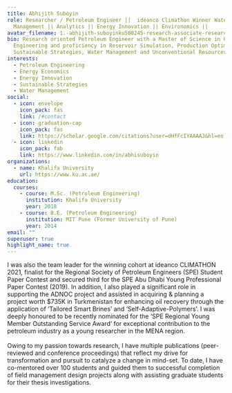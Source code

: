 ```yaml
---
title: Abhijith Suboyin
role: Researcher / Petroleum Engineer ||  ideanco Climathon Winner Water
  Management || Analytics || Energy Innovation || Environomics ||
avatar_filename: 1.-abhijith-suboyinku500245-research-associate-research-and-development.jpg
bio: Research oriented Petroleum Engineer with a Master of Science in Petroleum
  Engineering and proficiency in Reservoir Simulation, Production Optimization,
  Sustainable Strategies, Water Management and Unconventional Resources.
interests:
  - Petroleum Engineering
  - Energy Economics
  - Energy Innovation
  - Sustainable Strategies
  - Water Management
social:
  - icon: envelope
    icon_pack: fas
    link: /#contact
  - icon: graduation-cap
    icon_pack: fas
    link: https://scholar.google.com/citations?user=dHfFcIYAAAAJ&hl=en
  - icon: linkedin
    icon_pack: fab
    link: https://www.linkedin.com/in/abhisuboyin
organizations:
  - name: Khalifa University
    url: https://www.ku.ac.ae/
education:
  courses:
    - course: M.Sc. (Petroleum Engineering)
      institution: Khalifa University
      year: 2018
    - course: B.E. (Petroleum Engineering)
      institution: MIT Pune (Former University of Pune)
      year: 2014
email: ""
superuser: true
highlight_name: true
---
```

<!--StartFragment-->

I was also the team leader for the winning cohort at ideanco CLIMATHON 2021, finalist for the Regional Society of Petroleum Engineers (SPE) Student Paper Contest and secured third for the SPE Abu Dhabi Young Professional Paper Contest (2019). In addition, I also played a significant role in supporting the ADNOC project and assisted in acquiring & planning a project worth $735K in Turkmenistan for enhancing oil recovery through the application of ‘Tailored Smart Brines’ and ‘Self-Adaptive-Polymers’. I was deeply honoured to be recently nominated for the ‘SPE Regional Young Member Outstanding Service Award’ for exceptional contribution to the petroleum industry as a young researcher in the MENA region.\
\
Owing to my passion towards research, I have multiple publications (peer-reviewed and conference proceedings) that reflect my drive for transformation and pursuit to catalyze a change in mind-set. To date, I have co-mentored over 100 students and guided them to successful completion of field management design projects along with assisting graduate students for their thesis investigations.

<!--EndFragment-->